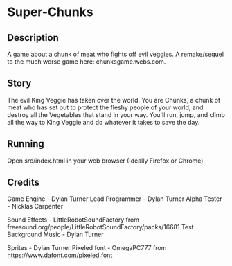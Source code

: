 # Super-Chunks
## Description
A game about a chunk of meat who fights off evil veggies. A remake/sequel to the much worse game here: chunksgame.webs.com.

## Story
The evil King Veggie has taken over the world. You are Chunks, a chunk of meat who has set out to protect the fleshy people of your world, and destroy all the Vegetables that stand in your way. You'll run, jump, and climb all the way to King Veggie and do whatever it takes to save the day.

## Running
Open src/index.html in your web browser (Ideally Firefox or Chrome)

## Credits
Game Engine - Dylan Turner
Lead Programmer - Dylan Turner
Alpha Tester - Nicklas Carpenter

Sound Effects - LittleRobotSoundFactory from freesound.org/people/LittleRobotSoundFactory/packs/16681
Test Background Music - Dylan Turner

Sprites - Dylan Turner
Pixeled font - OmegaPC777 from https://www.dafont.com/pixeled.font

